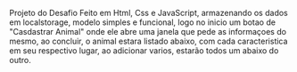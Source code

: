  Projeto do Desafio
Feito em Html, Css e JavaScript, armazenando os dados em localstorage, modelo simples e funcional, logo no inicio um botao de "Casdastrar Animal" onde ele abre uma janela que pede as informaçoes do mesmo, ao concluir, o animal estara listado abaixo, com cada caracteristica em seu respectivo lugar, ao adicionar varios, estarão  todos um abaixo do outro.